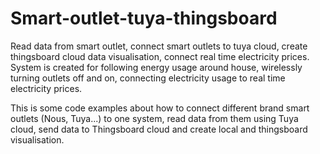 # Smart-outlet-tuya-thingsboard
Read data from smart outlet, connect smart outlets to tuya cloud, create thingsboard cloud data visualisation, connect real time electricity prices. System is created for following energy usage around house, wirelessly turning outlets off and on, connecting electricity usage to real time electricity prices.

This is some code examples about how to connect different brand smart outlets (Nous, Tuya...) to one system, read data from them using Tuya cloud, send data to Thingsboard cloud and create local and thingsboard visualisation.

